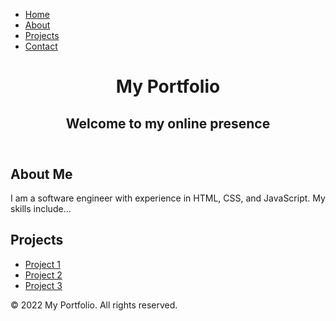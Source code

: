 <!DOCTYPE html>
<html>
<head>
 <meta charset="UTF-8">
 <title>My Portfolio</title>
<link rel="stylesheet" href="style.css">
    <script src="https://kit.fontawesome.com/c4254e24a8.js" crossorigin="anonymous"></script>
</head>

<body>
  <nav>
 <ul>
    <li><a href="index.html">Home</a></li>
    <li><a href="about.html">About</a></li>
    <li><a href="projects.html">Projects</a></li>
    <li><a href="contact.html">Contact</a></li>
 </ul>
</nav>

<body>
 <header>
    <h1>My Portfolio</h1>
    <h2>Welcome to my online presence</h2>
 </header>
  
 <!-- Additional HTML code for your website goes here -->
</body>

<body>
 <!-- HTML code for the header section goes here -->
  
 <section>
    <h2>About Me</h2>
    <p>I am a software engineer with experience in HTML, CSS, and JavaScript. My skills include...</p>
 </section>
  
 <section>
    <h2>Projects</h2>
    <ul>
      <li><a href="project1.html">Project 1</a></li>
      <li><a href="project2.html">Project 2</a></li>
      <li><a href="project3.html">Project 3</a></li>
    </ul>
 </section>
  
 <!-- Additional HTML code for the footer section goes here -->
</body>
<body>
 <!-- HTML code for the header and content sections goes here -->
  
 <footer>
    <p>&copy; 2022 My Portfolio. All rights reserved.</p>
 </footer>
</body>

</body>
</html>
